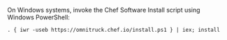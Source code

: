 On Windows systems, invoke the Chef Software Install script using
Windows PowerShell:

```none
. { iwr -useb https://omnitruck.chef.io/install.ps1 } | iex; install
```
